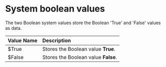 # System boolean values

<head>
  <meta name="guidename" content="Flow"/>
  <meta name="context" content="GUID-c973cac2-7101-4ec9-a32b-97cad0317588"/>
</head>


The two Boolean system values store the Boolean 'True' and 'False' values as data.

|Value Name|Description|
|:---------|:----------|
|$True|Stores the Boolean value **True**.|
|$False|Stores the Boolean value **False**.|
